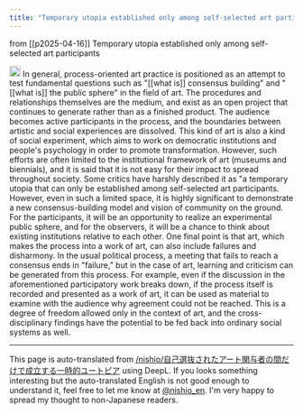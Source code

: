 ```yaml
---
title: "Temporary utopia established only among self-selected art participants"
---
```


from [[p2025-04-16]]
Temporary utopia established only among self-selected art participants

<img src='https://scrapbox.io/api/pages/nishio-en/DR/icon' alt='DR.icon' height="19.5"/>
In general, process-oriented art practice is positioned as an attempt to test fundamental questions such as "[[what is]] consensus building" and "[[what is]] the public sphere" in the field of art. The procedures and relationships themselves are the medium, and exist as an open project that continues to generate rather than as a finished product. The audience becomes active participants in the process, and the boundaries between artistic and social experiences are dissolved. This kind of art is also a kind of social experiment, which aims to work on democratic institutions and people's psychology in order to promote transformation.
However, such efforts are often limited to the institutional framework of art (museums and biennials), and it is said that it is not easy for their impact to spread throughout society. Some critics have harshly described it as "a temporary utopia that can only be established among self-selected art participants. However, even in such a limited space, it is highly significant to demonstrate a new consensus-building model and vision of community on the ground. For the participants, it will be an opportunity to realize an experimental public sphere, and for the observers, it will be a chance to think about existing institutions relative to each other.
One final point is that art, which makes the process into a work of art, can also include failures and disharmony. In the usual political process, a meeting that fails to reach a consensus ends in "failure," but in the case of art, learning and criticism can be generated from this process. For example, even if the discussion in the aforementioned participatory work breaks down, if the process itself is recorded and presented as a work of art, it can be used as material to examine with the audience why agreement could not be reached. This is a degree of freedom allowed only in the context of art, and the cross-disciplinary findings have the potential to be fed back into ordinary social systems as well.


---
This page is auto-translated from [/nishio/自己選抜されたアート関与者の間だけで成立する一時的ユートピア](https://scrapbox.io/nishio/自己選抜されたアート関与者の間だけで成立する一時的ユートピア) using DeepL. If you looks something interesting but the auto-translated English is not good enough to understand it, feel free to let me know at [@nishio_en](https://twitter.com/nishio_en). I'm very happy to spread my thought to non-Japanese readers.